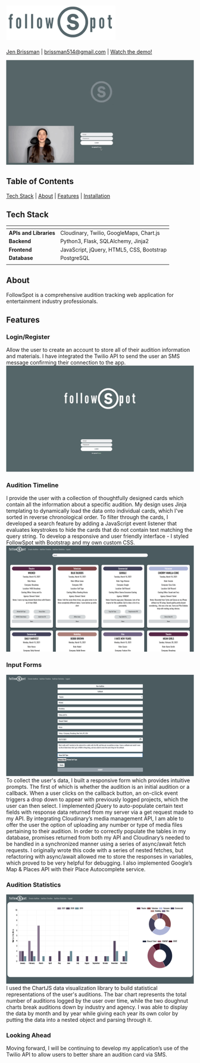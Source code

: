 ![followSpot](static/img/SmallLogo.png "followSpot")
------

[Jen Brissman](https://www.linkedin.com/in/jenbrissman/) | [brissman514@gmail.com](mailto:brissman514@gmail.com?subject=[GitHub]%20FollowSpot) | [Watch the demo!](https://youtu.be/vTcIRON-Vrg)

![DemoGIF](static/img/Demo.GIF "DemoGIF")

Table of Contents
------
[Tech Stack](#tech-stack) | [About](#about) | [Features](#features) | [Installation](#installation)

Tech Stack
------
| <!-- -->    | <!-- -->    |
|:-------------|:-------------|
| **APIs and Libraries**  | Cloudinary, Twilio, GoogleMaps, Chart.js |
| **Backend**             | Python3, Flask, SQLAlchemy, Jinja2 |
| **Frontend**            | JavaScript, jQuery, HTML5, CSS, Bootstrap |
| **Database**            | PostgreSQL |
| <!-- -->    | <!-- -->    |

About
------

FollowSpot is a comprehensive audition tracking web application for entertainment industry professionals.

Features
------

### Login/Register
Allow the user to create an account to store all of their audition information and materials. I have integrated the Twilio API to send the user an SMS message confirming their connection to the app.
![Home/Login](static/img/Home.png)

### Audition Timeline
I provide the user with a collection of thoughtfully designed cards which contain all the information about a specific audition. My design uses Jinja templating to dynamically load the data onto individual cards, which I've sorted in reverse chronological order. To filter through the cards, I developed a search feature by adding a JavaScript event listener that evaluates keystrokes to hide the cards that do not contain text matching the query string. To develop a responsive and user friendly interface - I styled FollowSpot with Bootstrap and my own custom CSS.
![View auditions on conveniently designed cards](static/img/Audition.png)

### Input Forms
![Log and track all of your audition information](static/img/Input.png)
To collect the user's data, I built a responsive form which provides intuitive prompts. The first of which is whether the audition is an initial audition or a callback. When a user clicks on the callback button, an on-click event triggers a drop down to appear with previously logged projects, which the user can then select. I implemented jQuery to auto-populate certain text fields with response data returned from my server via a get request made to my API. By integrating Cloudinary’s media management API, I am able to offer the user the option of uploading any number or type of media files pertaining to their audition. In order to correctly populate the tables in my database, promises returned from both my API and Cloudinary’s needed to be handled in a synchronized manner using a series of async/await fetch requests. I originally wrote this code with a series of nested fetches, but refactoring with async/await allowed me to store the responses in variables, which proved to be very helpful for debugging. I also implemented Google’s Map & Places API with their Place Autocomplete service.

### Audition Statistics
![View your audition statistics conveniently and dynamically displayed](static/img/Charts.png)
I used the ChartJS data visualization library to build statistical representations of the user's auditions. The bar chart represents the total number of auditions logged by the user over time, while the two doughnut charts break auditions down by industry and agency. I was able to display the data by month and by year while giving each year its own color by putting the data into a nested object and parsing through it.

### Looking Ahead
Moving forward, I will be continuing to develop my application’s use of the Twilio API to allow users to better share an audition card via SMS.
